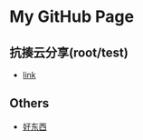 # My GitHub Page
## 抗揍云分享(root/test)
- [link](https://www.lanzou.com/b0bwgf6yf)
## Others
- [好东西](https://www.wenshushu.cn/box/2y9xxjki7c8)
